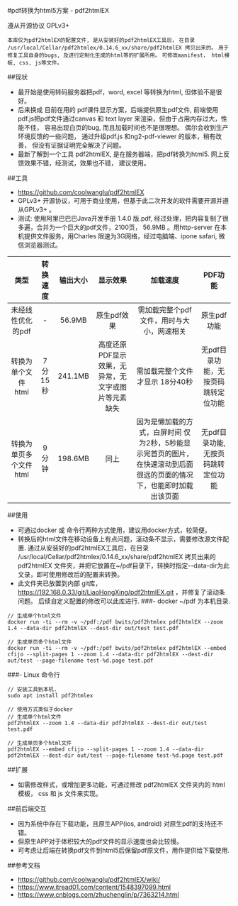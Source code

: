 #pdf转换为html5方案 - pdf2htmlEX

遵从开源协议 GPLv3+

`本库仅为pdf2htmlEX的配置文件, 是从安装好的pdf2htmlEX工具后，`
`在目录 /usr/local/Cellar/pdf2htmlex/0.14.6_xx/share/pdf2htmlEX 拷贝出来的。`
`用于修复工具自身的bugs, 及进行定制化生成的html等的扩展所用。`
`可修改manifest， html模板, css, js等文件。`


##现状
- 最开始是使用转码服务器把pdf，word, excel 等转换为html, 但体验不是很好。
- 后来换成 目前在用的 pdf课件显示方案，后端提供原生pdf文件, 前端使用pdf.js把pdf文件通过canvas 和 text layer 来渲染，但由于占用内存过大，性能不佳， 容易出现白页的bug, 而且加载时间也不是很理想。 偶尔会收到生产环境反馈的一些问题， 通过升级pdf.js 和ng2-pdf-viewer 的版本，稍有改善， 但没有证据证明完全解决了问题。
- 最新了解到一个工具 pdf2htmlEX,  是在服务器端，把pdf转换为html5.  网上反馈效果不错，经测试，效果也不错， 建议使用。


##工具
-  https://github.com/coolwanglu/pdf2htmlEX
-  GPLv3+ 开源协议，可用于商业使用，但基于此二次开发的软件需要开源并遵从GPLv3+ 。
-  测试: 使用阿里巴巴巴Java开发手册 1.4.0 版.pdf,  经过处理，把内容复制了很多遍，合并为一个巨大的pdf文件，2100页， 56.9MB 。用http-server 在本机提供文件服务，用Charles 限速为3G网络，经过电脑端、ipone safari,  微信浏览器测试。

|类型|转换速度|输出大小|显示效果|加载速度|PDF功能|
| :--------: | :--------: | :--------: | :--------: | :--------: | :--------: |
|未经线性优化的pdf|-| 56.9MB |原生pdf效果|需加载完整个pdf文件，用时与大小，网速相关| 原生pdf功能|
|转换为单个文件html|7分15秒|241.1MB|高度还原PDF显示效果，无异常，无文字或图片等元素缺失|需加载完整个文件才显示 18分40秒|无pdf目录功能，无按页码跳转定位功能 |
| 转换为单页多个文件html| 9分钟|198.6MB|同上|因为是懒加载的方式，白屏时间 仅为2秒，5秒能显示完首页的图片，在快速滚动到后面很远的页面的情况下，也能即时加载出该页面|无pdf目录功能,无按页码跳转定位功能|
	

##使用
- 可通过docker 或 命令行两种方式使用，建议用docker方式，较简便。
- 转换后的html文件在移动设备上有点问题，滚动条不显示，需要修改源文件配置. 通过从安装好的pdf2htmlEX工具后，在目录 /usr/local/Cellar/pdf2htmlex/0.14.6_xx/share/pdf2htmlEX 拷贝出来的 pdf2htmlEX 文件夹，并把它放置在~/pdf目录下，转换时指定--data-dir为此文录，即可使用修改后的配置来转换。
- 此文件夹已放置到内部 git库， https://192.168.0.33/git/LiaoHongXing/pdf2htmlEX.git ，并修复了滚动条问题。 后续自定义配置的修改可以此库进行.
###- docker
~/pdf 为本机目录.

```
// 生成单个html文件
docker run -ti --rm -v ~/pdf:/pdf bwits/pdf2htmlex pdf2htmlEX --zoom 1.4 --data-dir pdf2htmlEX --dest-dir out/test test.pdf

// 生成单页多个html文件 
docker run -ti --rm -v ~/pdf:/pdf bwits/pdf2htmlex pdf2htmlEX --embed cfijo --split-pages 1 --zoom 1.4 --data-dir pdf2htmlEX --dest-dir out/test --page-filename test-%d.page test.pdf
```

###- Linux 命令行

```
// 安装工具到本机.
sudo apt install pdf2htmlex

// 使用方式类似于docker
// 生成单个html文件
pdf2htmlEX --zoom 1.4 --data-dir pdf2htmlEX --dest-dir out/test test.pdf

// 生成单页多个html文件 
pdf2htmlEX --embed cfijo --split-pages 1 --zoom 1.4 --data-dir pdf2htmlEX --dest-dir out/test --page-filename test-%d.page test.pdf
```

##扩展
- 如需修改样式，或增加更多功能，可通过修改 pdf2htmlEX 文件夹内的 html模板， css 和 js 文件来实现。 

##前后端交互
- 因为系统中存在下载功能，且原生APP(ios, android) 对原生pdf的支持还不错。
- 但原生APP对于体积较大的pdf文件的显示速度也会比较慢。
- 可考虑让后端在转换pdf文件到html5后保留pdf原文件，用作提供给下载使用.

##参考文档
- https://github.com/coolwanglu/pdf2htmlEX/wiki/
- https://www.itread01.com/content/1548397099.html
- https://www.cnblogs.com/zhuchenglin/p/7363214.html
